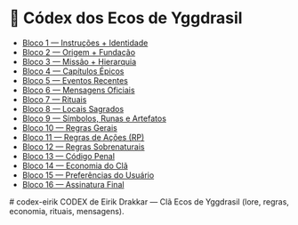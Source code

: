 <h1>📖 Códex dos Ecos de Yggdrasil</h1>
<nav>
  <ul>
    <li><a href="#bloco1">Bloco 1 — Instruções + Identidade</a></li>
    <li><a href="#bloco2">Bloco 2 — Origem + Fundação</a></li>
    <li><a href="#bloco3">Bloco 3 — Missão + Hierarquia</a></li>
    <li><a href="#bloco4">Bloco 4 — Capítulos Épicos</a></li>
    <li><a href="#bloco5">Bloco 5 — Eventos Recentes</a></li>
    <li><a href="#bloco6">Bloco 6 — Mensagens Oficiais</a></li>
    <li><a href="#bloco7">Bloco 7 — Rituais</a></li>
    <li><a href="#bloco8">Bloco 8 — Locais Sagrados</a></li>
    <li><a href="#bloco9">Bloco 9 — Símbolos, Runas e Artefatos</a></li>
    <li><a href="#bloco10">Bloco 10 — Regras Gerais</a></li>
    <li><a href="#bloco11">Bloco 11 — Regras de Ações (RP)</a></li>
    <li><a href="#bloco12">Bloco 12 — Regras Sobrenaturais</a></li>
    <li><a href="#bloco13">Bloco 13 — Código Penal</a></li>
    <li><a href="#bloco14">Bloco 14 — Economia do Clã</a></li>
    <li><a href="#bloco15">Bloco 15 — Preferências do Usuário</a></li>
    <li><a href="#bloco16">Bloco 16 — Assinatura Final</a></li>
  </ul>
</nav>
# codex-eirik
CODEX de Eirik Drakkar — Clã Ecos de Yggdrasil (lore, regras, economia, rituais, mensagens).
